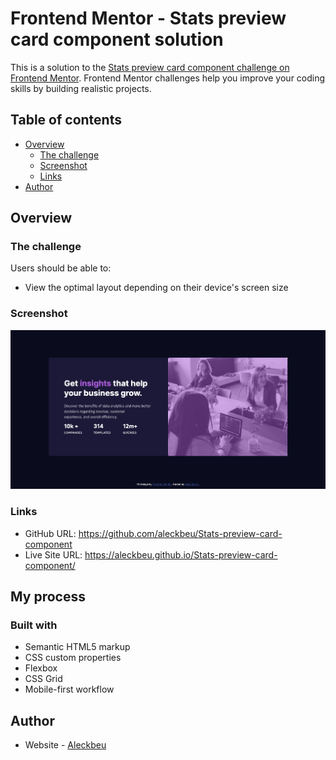 # Frontend Mentor - Stats preview card component solution

This is a solution to the [Stats preview card component challenge on Frontend Mentor](https://www.frontendmentor.io/challenges/stats-preview-card-component-8JqbgoU62). Frontend Mentor challenges help you improve your coding skills by building realistic projects.

## Table of contents

- [Overview](#overview)
  - [The challenge](#the-challenge)
  - [Screenshot](#screenshot)
  - [Links](#links)
- [Author](#author)

## Overview

### The challenge

Users should be able to:

- View the optimal layout depending on their device's screen size

### Screenshot

![Screenshot](https://github.com/aleckbeu/Stats-preview-card-component/raw/gh-pages/images/2022-06-07-20-30-aleckbeu.github.io.png)


### Links

- GitHub URL: https://github.com/aleckbeu/Stats-preview-card-component
- Live Site URL: https://aleckbeu.github.io/Stats-preview-card-component/

## My process

### Built with

- Semantic HTML5 markup
- CSS custom properties
- Flexbox
- CSS Grid
- Mobile-first workflow

## Author

- Website - [Aleckbeu](https://www.aleckbeu.com)
